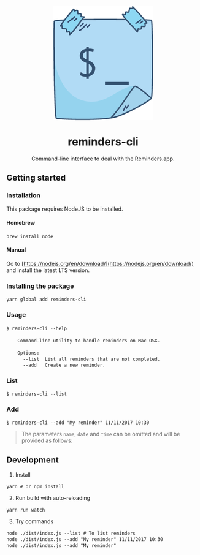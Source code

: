 <p align="center"> 
<img align="center" src="./logo.gif" />
</p>

<h1 align="center">reminders-cli</h1>
<p align="center">
  Command-line interface to deal with the Reminders.app.
</p>

## Getting started

### Installation

This package requires NodeJS to be installed.

#### Homebrew
```console
brew install node
```

#### Manual
Go to [https://nodejs.org/en/download/](https://nodejs.org/en/download/) and install the latest LTS version.

### Installing the package
```console
yarn global add reminders-cli
```

### Usage

```console
$ reminders-cli --help

    Command-line utility to handle reminders on Mac OSX.

    Options:
      --list  List all reminders that are not completed.
      --add   Create a new reminder.
```

### List

```console
$ reminders-cli --list
```

### Add

```console
$ reminders-cli --add "My reminder" 11/11/2017 10:30
```

> The parameters `name`, `date` and `time` can be omitted and will be provided as follows:

## Development

1. Install
```console
yarn # or npm install
```

2. Run build with auto-reloading
```console
yarn run watch
```

3. Try commands
```console
node ./dist/index.js --list # To list reminders
node ./dist/index.js --add "My reminder" 11/11/2017 10:30
node ./dist/index.js --add "My reminder"
```
